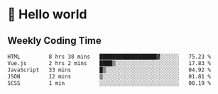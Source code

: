 # 🍻 Hello world

## Weekly Coding Time
<!--START_SECTION:waka-->

```txt
HTML         8 hrs 38 mins   ██████████████████▓░░░░░░   75.23 %
Vue.js       2 hrs 2 mins    ████▒░░░░░░░░░░░░░░░░░░░░   17.83 %
JavaScript   33 mins         █▒░░░░░░░░░░░░░░░░░░░░░░░   04.92 %
JSON         12 mins         ▒░░░░░░░░░░░░░░░░░░░░░░░░   01.81 %
SCSS         1 min           ░░░░░░░░░░░░░░░░░░░░░░░░░   00.19 %
```

<!--END_SECTION:waka-->
